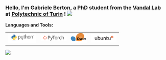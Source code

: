 ### Hello, I'm Gabriele Berton, a PhD student from the [Vandal Lab](vandal.polito.it) at [Polytechnic of Turin](https://www.polito.it/) !  <img src="https://komarev.com/ghpvc/?username=gmberton" />

**Languages and Tools:**
<table>
<tbody>
  <tr>
    <td><img src="./assets/python-logo.png" width=90 style="text-align:center;vertical-align:center" /></td>
    <td><img src="./assets/pytorch-logo-dark.png" width=80 style="text-align:center;vertical-align:center" /></td>
    <td><img src="./assets/scikit-learn-logo.png" width=50 style="text-align:center;vertical-align:center" /></td>
    <td><img src="./assets/ubuntu-black-and-orange-on-white.gif" width=80 style="text-align:center;vertical-align:center" /></td>
  </tr>
</tbody>
</table>

![](https://github-readme-stats.vercel.app/api?username=gmberton&count_private=true&show_icons=true&hide_rank=false&hide_border=true&include_all_commits=true&theme=default)
